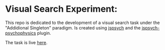 # Visual Search Experiment:

This repo is dedicated to the development of a visual search task under the "Addidional Singleton" paradigm. Is created using [jspsych](https://www.jspsych.org/7.3/) and the [jspsych-psychophysics](https://jspsychophysics.hes.kyushu-u.ac.jp/) plugin. 

The task is live [here](https://franfrutos.github.io/VMAC_jspsych/).
